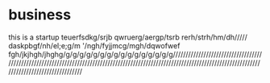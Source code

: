 # business
this is a startup
teuerfsdkg/srjb
qwruerg/aergp/tsrb
rerh/strh/hm/dh/////
daskpbgf/nh/el;e;g/m
'/ngh/fyjjmcg/mgh/dqwofwef
fgh/jkjhgh/jhghg/g/g/g/g/g/g/g/g/g/g/g/g/g/g/g/g///////////////////////////////////////////////////////////////////////////////////////////////////////////////////////////////////////////////////////////////////
